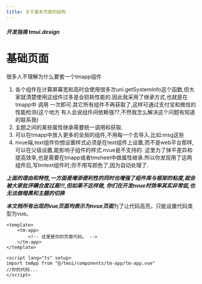 ```yaml
---
title: 关于基本页面的结构
---
```


##### 开发指南 tmui.design

# 基础页面

很多人不理解为什么要套一个tmapp组件

1. 各个组件在计算屏幕宽和高时会使用很多次uni.getSystemInfo这个函数,但大家就清楚使用这组件过多是会损耗性能的.因此我采用了继承方式,也就是在tmapp中
调用 一次即可.其它所有组件不再获取了,这样可通过支付宝和微信的性能检测(这个地方 有人会说组件间依赖强??,不然我怎么解决这个问题有知道的联系我)
2. 主题之间的某些属性继承需要统一调用和获取.
3. 可以在tmapp中放入更多的全局的组件,不用每一个去导入.比如:msg这些
4. nvue端,text组件你想设置样式必须是在text组件上设置,而不是web平台那样,可以在父级设置,能影响子组件的样式.nvue是不支持的.
这里为了抹平差异和提高效率,也是需要在tmapp或者tmsheet中做属性继承.所以你发现用了这两组件后,写tmtext组件时,你不用写颜色了,因为自动处理了.

***上面的理由和特性,一方面是增添便利性的同时也增强了组件库与框架的粘度,就会被大家批评耦合度过高!!!,但如果不这样做,
你们在开发nvue时效率其实非常低,也无法做暗黑和主题的切换***


***本文档所有出现的vue页面均表示为nvue页面***为了让代码高亮，只能设置代码类型为vue。
```vue
<template>
    <tm-app>
        <!-- 这里是你的页面代码。 -->
    </tm-app>
</template>

<script lang="ts" setup>
import tmApp from "@/tmui/components/tm-app/tm-app.vue"
//你的代码...
</script>

```


